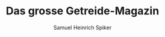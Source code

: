 ---
image: /assets/images/spiker/34b.jpg
author: Samuel Heinrich Spiker
artist: 
engraver: 
title: "Das grosse Getreide-Magazin"
subtitle: 
tags:
  - Trade and industry
layout: post
---